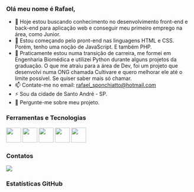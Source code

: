 ### Olá meu nome é Rafael,

- 🔭 Hoje estou buscando conhecimento no desenvolvimento front-end e back-end para aplicação web e conseguir meu primeiro emprego na área, como Junior.
- 🌱 Estou começando pelo pront-end nas linguagens HTML e CSS. Porém, tenho uma noção de JavaScript. E também PHP.
- 🤔 Praticamente estou numa transição de carreira, me formei em Engenharia Biomédica e utilizei Python durante alguns projetos da graduação. O que me atraiu para a área de Dev, foi um projeto que desenvolvi numa ONG chamada Cultivare e quero melhorar ele até o limite possível. Se quiser saber mais só chamar.
- 📫 Contate-me no email: rafael_sponchiatto@hotmail.com
- ⚡ Sou da cidade de Santo André - SP.
- 💬 Pergunte-me sobre meu projeto.

### Ferramentas e Tecnologias

<img src="https://cdn.jsdelivr.net/gh/devicons/devicon/icons/python/python-original.svg"  width="40" height="40"/> <!-- 
--> <img src="https://cdn.jsdelivr.net/gh/devicons/devicon/icons/html5/html5-original.svg" width="40" height="40"/> <!--
--> <img src="https://cdn.jsdelivr.net/gh/devicons/devicon/icons/php/php-original.svg" width="40" height="40"/> <!--
--> <img src="https://cdn.jsdelivr.net/gh/devicons/devicon/icons/javascript/javascript-original.svg" width="40" height="40"/> <!--
--> <img src="https://cdn.jsdelivr.net/gh/devicons/devicon/icons/wordpress/wordpress-plain.svg" width="40" height="40"/> 

### Contatos

<div>

<a href="https://www.linkedin.com/in/rafaelspon/" target="_blank"><img src="https://img.shields.io/badge/-LinkedIn-%230077B5?style=for-the-badge&logo=linkedin&logoColor=white" target="_blank"></a>
  
</div>

### Estatísticas GitHub

<div>
<a href="https://github.com/Sponchiatto">


</div>
